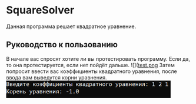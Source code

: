 # SquareSolver
Данная программа решает квадратное уравнение.
## Руководство к пользованию
В начале вас спросят хотите ли вы протестировать программу. Если да, то она протестируется, если нет пойдёт дальше.
![]([test.png](https://github.com/OFFlinea/SquareSolver/blob/main/pictures/test.png)
Затем попросит ввести вас коэффициенты квадратного уравнения, после ввода вам выведутся корни уравнения.
![](https://github.com/OFFlinea/SquareSolver/blob/main/pictures/solver.png)
